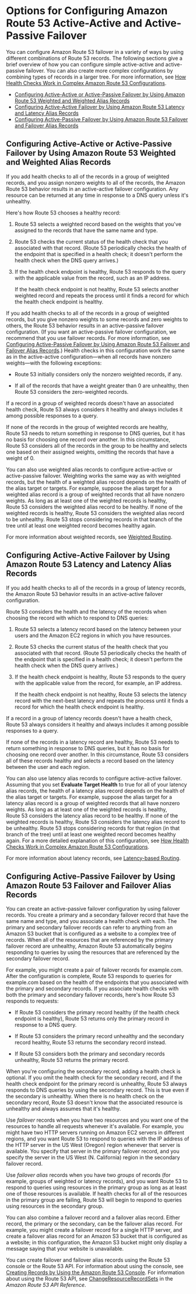# Options for Configuring Amazon Route 53 Active\-Active and Active\-Passive Failover<a name="dns-failover-configuring-options"></a>

You can configure Amazon Route 53 failover in a variety of ways by using different combinations of Route 53 records\. The following sections give a brief overview of how you can configure simple active\-active and active\-passive failover\. You can also create more complex configurations by combining types of records in a larger tree\. For more information, see [How Health Checks Work in Complex Amazon Route 53 Configurations](dns-failover-complex-configs.md)\.


+ [Configuring Active\-Active or Active\-Passive Failover by Using Amazon Route 53 Weighted and Weighted Alias Records](#dns-failover-weighted-rrsets)
+ [Configuring Active\-Active Failover by Using Amazon Route 53 Latency and Latency Alias Records](#dns-failover-latency-rrsets)
+ [Configuring Active\-Passive Failover by Using Amazon Route 53 Failover and Failover Alias Records](#dns-failover-failover-rrsets)

## Configuring Active\-Active or Active\-Passive Failover by Using Amazon Route 53 Weighted and Weighted Alias Records<a name="dns-failover-weighted-rrsets"></a>

If you add health checks to all of the records in a group of weighted records, and you assign nonzero weights to all of the records, the Amazon Route 53 behavior results in an active\-active failover configuration\. Any resource can be returned at any time in response to a DNS query unless it's unhealthy\.

Here's how Route 53 chooses a healthy record:

1. Route 53 selects a weighted record based on the weights that you've assigned to the records that have the same name and type\.

1. Route 53 checks the current status of the health check that you associated with that record\. \(Route 53 periodically checks the health of the endpoint that is specified in a health check; it doesn't perform the health check when the DNS query arrives\.\)

1. If the health check endpoint is healthy, Route 53 responds to the query with the applicable value from the record, such as an IP address\.

   If the health check endpoint is not healthy, Route 53 selects another weighted record and repeats the process until it finds a record for which the health check endpoint is healthy\.

If you add health checks to all of the records in a group of weighted records, but you give nonzero weights to some records and zero weights to others, the Route 53 behavior results in an active\-passive failover configuration\. \(If you want an active\-passive failover configuration, we recommend that you use failover records\. For more information, see [Configuring Active\-Passive Failover by Using Amazon Route 53 Failover and Failover Alias Records](#dns-failover-failover-rrsets)\.\) Health checks in this configuration work the same as in the active\-active configuration—when all records have nonzero weights—with the following exceptions:

+ Route 53 initially considers only the nonzero weighted records, if any\.

+ If all of the records that have a weight greater than 0 are unhealthy, then Route 53 considers the zero\-weighted records\.

If a record in a group of weighted records doesn't have an associated health check, Route 53 always considers it healthy and always includes it among possible responses to a query\.

If none of the records in the group of weighted records are healthy, Route 53 needs to return something in response to DNS queries, but it has no basis for choosing one record over another\. In this circumstance, Route 53 considers all of the records in the group to be healthy and selects one based on their assigned weights, omitting the records that have a weight of 0\. 

You can also use weighted alias records to configure active\-active or active\-passive failover\. Weighting works the same way as with weighted records, but the health of a weighted alias record depends on the health of the alias target or targets\. For example, suppose the alias target for a weighted alias record is a group of weighted records that all have nonzero weights\. As long as at least one of the weighted records is healthy, Route 53 considers the weighted alias record to be healthy\. If none of the weighted records is healthy, Route 53 considers the weighted alias record to be unhealthy\. Route 53 stops considering records in that branch of the tree until at least one weighted record becomes healthy again\.

For more information about weighted records, see [Weighted Routing](routing-policy.md#routing-policy-weighted)\.

## Configuring Active\-Active Failover by Using Amazon Route 53 Latency and Latency Alias Records<a name="dns-failover-latency-rrsets"></a>

If you add health checks to all of the records in a group of latency records, the Amazon Route 53 behavior results in an active\-active failover configuration\.

Route 53 considers the health and the latency of the records when choosing the record with which to respond to DNS queries:

1. Route 53 selects a latency record based on the latency between your users and the Amazon EC2 regions in which you have resources\. 

1. Route 53 checks the current status of the health check that you associated with that record\. \(Route 53 periodically checks the health of the endpoint that is specified in a health check; it doesn't perform the health check when the DNS query arrives\.\)

1. If the health check endpoint is healthy, Route 53 responds to the query with the applicable value from the record, for example, an IP address\.

   If the health check endpoint is not healthy, Route 53 selects the latency record with the next\-best latency and repeats the process until it finds a record for which the health check endpoint is healthy\.

If a record in a group of latency records doesn't have a health check, Route 53 always considers it healthy and always includes it among possible responses to a query\.

If none of the records in a latency record are healthy, Route 53 needs to return something in response to DNS queries, but it has no basis for choosing one record over another\. In this circumstance, Route 53 considers all of these records healthy and selects a record based on the latency between the user and each region\.

You can also use latency alias records to configure active\-active failover\. Assuming that you set **Evaluate Target Health** to true for all of your latency alias records, the health of a latency alias record depends on the health of the alias target or targets\. For example, suppose the alias target for a latency alias record is a group of weighted records that all have nonzero weights\. As long as at least one of the weighted records is healthy, Route 53 considers the latency alias record to be healthy\. If none of the weighted records is healthy, Route 53 considers the latency alias record to be unhealthy\. Route 53 stops considering records for that region \(in that branch of the tree\) until at least one weighted record becomes healthy again\. For a more detailed explanation of this configuration, see [How Health Checks Work in Complex Amazon Route 53 Configurations](dns-failover-complex-configs.md)\.

For more information about latency records, see [Latency\-based Routing](routing-policy.md#routing-policy-latency)\.

## Configuring Active\-Passive Failover by Using Amazon Route 53 Failover and Failover Alias Records<a name="dns-failover-failover-rrsets"></a>

You can create an active\-passive failover configuration by using failover records\. You create a primary and a secondary failover record that have the same name and type, and you associate a health check with each\. The primary and secondary failover records can refer to anything from an Amazon S3 bucket that is configured as a website to a complex tree of records\. When all of the resources that are referenced by the primary failover record are unhealthy, Amazon Route 53 automatically begins responding to queries by using the resources that are referenced by the secondary failover record\. 

For example, you might create a pair of failover records for example\.com\. After the configuration is complete, Route 53 responds to queries for example\.com based on the health of the endpoints that you associated with the primary and secondary records\. If you associate health checks with both the primary and secondary failover records, here's how Route 53 responds to requests:

+ If Route 53 considers the primary record healthy \(if the health check endpoint is healthy\), Route 53 returns only the primary record in response to a DNS query\.

+ If Route 53 considers the primary record unhealthy and the secondary record healthy, Route 53 returns the secondary record instead\.

+ If Route 53 considers both the primary and secondary records unhealthy, Route 53 returns the primary record\.

When you're configuring the secondary record, adding a health check is optional\. If you omit the health check for the secondary record, and if the health check endpoint for the primary record is unhealthy, Route 53 always responds to DNS queries by using the secondary record\. This is true even if the secondary is unhealthy\. When there is no health check on the secondary record, Route 53 doesn't know that the associated resource is unhealthy and always assumes that it's healthy\.

Use *failover* records when you have two resources and you want one of the resources to handle all requests whenever it's available\. For example, you might have two HTTP servers running on Amazon EC2 servers in different regions, and you want Route 53 to respond to queries with the IP address of the HTTP server in the US West \(Oregon\) region whenever that server is available\. You specify that server in the primary failover record, and you specify the server in the US West \(N\. California\) region in the secondary failover record\.

Use *failover alias* records when you have two *groups* of records \(for example, groups of weighted or latency records\), and you want Route 53 to respond to queries using resources in the primary group as long as at least one of those resources is available\. If health checks for all of the resources in the primary group are failing, Route 53 will begin to respond to queries using resources in the secondary group\.

You can also combine a failover record and a failover alias record\. Either record, the primary or the secondary, can be the failover alias record\. For example, you might create a failover record for a single HTTP server, and create a failover alias record for an Amazon S3 bucket that is configured as a website; in this configuration, the Amazon S3 bucket might only display a message saying that your website is unavailable\.

You can create failover and failover alias records using the Route 53 console or the Route 53 API\. For information about using the console, see [Creating Records by Using the Amazon Route 53 Console](resource-record-sets-creating.md)\. For information about using the Route 53 API, see [ChangeResourceRecordSets](http://docs.aws.amazon.com/Route53/latest/APIReference/API_ChangeResourceRecordSets.html) in the *Amazon Route 53 API Reference*\.